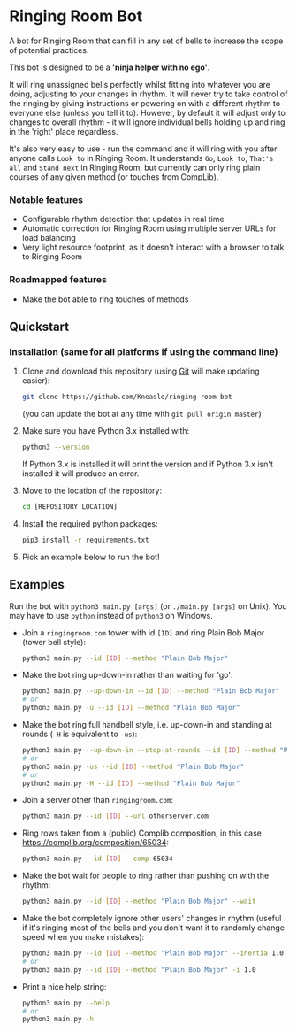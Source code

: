 # Ringing Room Bot
A bot for Ringing Room that can fill in any set of bells to increase the scope of potential practices.

This bot is designed to be a **'ninja helper with no ego'**.

It will ring unassigned bells perfectly whilst fitting into whatever you are doing, adjusting to
your changes in rhythm.
It will never try to take control of the ringing by giving instructions or powering on with a
different rhythm to everyone else (unless you tell it to).
However, by default it will adjust only to changes to overall rhythm - it will ignore individual
bells holding up and ring in the 'right' place regardless.

It's also very easy to use - run the command and it will ring with you after anyone calls
`Look to` in Ringing Room.
It understands `Go`, `Look to`, `That's all` and `Stand next` in Ringing Room, but currently can only
ring plain courses of any given method (or touches from CompLib).

### Notable features
- Configurable rhythm detection that updates in real time
- Automatic correction for Ringing Room using multiple server URLs for load balancing
- Very light resource footprint, as it doesn't interact with a browser to talk to Ringing Room

### Roadmapped features
- Make the bot able to ring touches of methods

## Quickstart
### Installation (same for all platforms if using the command line)
1. Clone and download this repository (using [Git](https://git-scm.com/book/en/v2/Getting-Started-Installing-Git) will make updating easier):
   ```bash
   git clone https://github.com/Kneasle/ringing-room-bot
   ```
   (you can update the bot at any time with `git pull origin master`)

2. Make sure you have Python 3.x installed with:
   ```bash
   python3 --version
   ```
   If Python 3.x is installed it will print the version and if Python 3.x isn't installed it will produce an error.
   
3. Move to the location of the repository:
   ```bash
   cd [REPOSITORY LOCATION]
   ```

4. Install the required python packages:
   ```bash
   pip3 install -r requirements.txt
   ```

5. Pick an example below to run the bot!

## Examples
Run the bot with `python3 main.py [args]` (or `./main.py [args]` on Unix).
You may have to use `python` instead of `python3` on Windows.

*   Join a `ringingroom.com` tower with id `[ID]` and ring Plain Bob Major (tower bell style):
    ```bash
    python3 main.py --id [ID] --method "Plain Bob Major"
    ```

*   Make the bot ring up-down-in rather than waiting for 'go':
    ```bash
    python3 main.py --up-down-in --id [ID] --method "Plain Bob Major"
    # or
    python3 main.py -u --id [ID] --method "Plain Bob Major"
    ```

*   Make the bot ring full handbell style, i.e. up-down-in and standing at rounds (`-H` is equivalent to `-us`):
    ```bash
    python3 main.py --up-down-in --stop-at-rounds --id [ID] --method "Plain Bob Major"
    # or
    python3 main.py -us --id [ID] --method "Plain Bob Major"
    # or
    python3 main.py -H --id [ID] --method "Plain Bob Major"
    ```

*   Join a server other than `ringingroom.com`:
    ```bash
    python3 main.py --id [ID] --url otherserver.com
    ```

*   Ring rows taken from a (public) Complib composition, in this case https://complib.org/composition/65034:
    ```bash
    python3 main.py --id [ID] --comp 65034
    ```

*   Make the bot wait for people to ring rather than pushing on with the rhythm:
    ```bash
    python3 main.py --id [ID] --method "Plain Bob Major" --wait
    ```

*   Make the bot completely ignore other users' changes in rhythm (useful if it's ringing most of
    the bells and you don't want it to randomly change speed when you make mistakes):
    ```bash
    python3 main.py --id [ID] --method "Plain Bob Major" --inertia 1.0
    # or
    python3 main.py --id [ID] --method "Plain Bob Major" -i 1.0
    ```

*   Print a nice help string:
    ```bash
    python3 main.py --help
    # or
    python3 main.py -h
    ```
